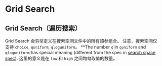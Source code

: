 # Grid Search

## Grid Search（遍历搜索）

Grid Search 会穷举定义在搜索空间文件中的所有超参组合。 注意，搜索空间仅支持 `choice`, `quniform`, `qloguniform`。 **The number `q` in `quniform` and `qloguniform` has special meaning (different from the spec in [search space spec](../../../../../docs/en_US/SearchSpaceSpec.md)). 这里的意义是在 `low` 和 `high` 之间均匀取值的数量。</p>